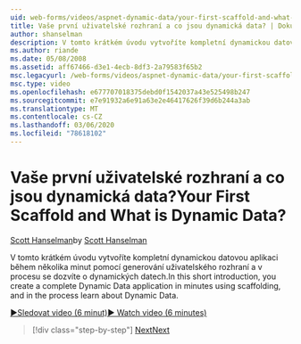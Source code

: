 ```yaml
---
uid: web-forms/videos/aspnet-dynamic-data/your-first-scaffold-and-what-is-dynamic-data
title: Vaše první uživatelské rozhraní a co jsou dynamická data? | Dokumenty Microsoft
author: shanselman
description: V tomto krátkém úvodu vytvoříte kompletní dynamickou datovou aplikaci během několika minut pomocí generování uživatelského rozhraní a v procesu se dozvíte o dynamických datech.
ms.author: riande
ms.date: 05/08/2008
ms.assetid: aff67466-d3e1-4ecb-8df3-2a79583f65b2
msc.legacyurl: /web-forms/videos/aspnet-dynamic-data/your-first-scaffold-and-what-is-dynamic-data
msc.type: video
ms.openlocfilehash: e677707018375debd0f1542037a43e525498b247
ms.sourcegitcommit: e7e91932a6e91a63e2e46417626f39d6b244a3ab
ms.translationtype: MT
ms.contentlocale: cs-CZ
ms.lasthandoff: 03/06/2020
ms.locfileid: "78618102"
---
```

# <a name="your-first-scaffold-and-what-is-dynamic-data"></a><span data-ttu-id="4ec0d-104">Vaše první uživatelské rozhraní a co jsou dynamická data?</span><span class="sxs-lookup"><span data-stu-id="4ec0d-104">Your First Scaffold and What is Dynamic Data?</span></span>

<span data-ttu-id="4ec0d-105">[Scott Hanselman](https://github.com/shanselman)</span><span class="sxs-lookup"><span data-stu-id="4ec0d-105">by [Scott Hanselman](https://github.com/shanselman)</span></span>

<span data-ttu-id="4ec0d-106">V tomto krátkém úvodu vytvoříte kompletní dynamickou datovou aplikaci během několika minut pomocí generování uživatelského rozhraní a v procesu se dozvíte o dynamických datech.</span><span class="sxs-lookup"><span data-stu-id="4ec0d-106">In this short introduction, you create a complete Dynamic Data application in minutes using scaffolding, and in the process learn about Dynamic Data.</span></span>

[<span data-ttu-id="4ec0d-107">&#9654;Sledovat video (6 minut)</span><span class="sxs-lookup"><span data-stu-id="4ec0d-107">&#9654; Watch video (6 minutes)</span></span>](https://channel9.msdn.com/Blogs/ASP-NET-Site-Videos/your-first-scaffold-and-what-is-dynamic-data)

> [!div class="step-by-step"]
> [<span data-ttu-id="4ec0d-108">Next</span><span class="sxs-lookup"><span data-stu-id="4ec0d-108">Next</span></span>](how-do-i-enable-inline-gridview-editing.md)
